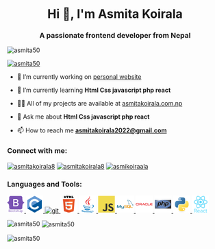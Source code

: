 <h1 align="center">Hi 👋, I'm Asmita Koirala</h1>
<h3 align="center">A passionate frontend developer from Nepal</h3>

<p align="left"> <img src="https://komarev.com/ghpvc/?username=asmita50&label=Profile%20views&color=0e75b6&style=flat" alt="asmita50" /> </p>

<p align="left"> <a href="https://github.com/ryo-ma/github-profile-trophy"><img src="https://github-profile-trophy.vercel.app/?username=asmita50" alt="asmita50" /></a> </p>

- 🔭 I’m currently working on [personal website](asmitakoirala.com.np)

- 🌱 I’m currently learning **Html Css javascript php react**

- 👨‍💻 All of my projects are available at [asmitakoirala.com.np](asmitakoirala.com.np)

- 💬 Ask me about **Html Css javascript php react**

- 📫 How to reach me **asmitakoirala2022@gmail.com**

<h3 align="left">Connect with me:</h3>
<p align="left">
<a href="https://linkedin.com/in/asmitakoirala8" target="blank"><img align="center" src="https://raw.githubusercontent.com/rahuldkjain/github-profile-readme-generator/master/src/images/icons/Social/linked-in-alt.svg" alt="asmitakoirala8" height="30" width="40" /></a>
<a href="https://fb.com/asmitakoirala8" target="blank"><img align="center" src="https://raw.githubusercontent.com/rahuldkjain/github-profile-readme-generator/master/src/images/icons/Social/facebook.svg" alt="asmitakoirala8" height="30" width="40" /></a>
<a href="https://instagram.com/asmikoiraala" target="blank"><img align="center" src="https://raw.githubusercontent.com/rahuldkjain/github-profile-readme-generator/master/src/images/icons/Social/instagram.svg" alt="asmikoiraala" height="30" width="40" /></a>
</p>

<h3 align="left">Languages and Tools:</h3>
<p align="left"> <a href="https://getbootstrap.com" target="_blank" rel="noreferrer"> <img src="https://raw.githubusercontent.com/devicons/devicon/master/icons/bootstrap/bootstrap-plain-wordmark.svg" alt="bootstrap" width="40" height="40"/> </a> <a href="https://www.cprogramming.com/" target="_blank" rel="noreferrer"> <img src="https://raw.githubusercontent.com/devicons/devicon/master/icons/c/c-original.svg" alt="c" width="40" height="40"/> </a> <a href="https://git-scm.com/" target="_blank" rel="noreferrer"> <img src="https://www.vectorlogo.zone/logos/git-scm/git-scm-icon.svg" alt="git" width="40" height="40"/> </a> <a href="https://www.w3.org/html/" target="_blank" rel="noreferrer"> <img src="https://raw.githubusercontent.com/devicons/devicon/master/icons/html5/html5-original-wordmark.svg" alt="html5" width="40" height="40"/> </a> <a href="https://www.java.com" target="_blank" rel="noreferrer"> <img src="https://raw.githubusercontent.com/devicons/devicon/master/icons/java/java-original.svg" alt="java" width="40" height="40"/> </a> <a href="https://developer.mozilla.org/en-US/docs/Web/JavaScript" target="_blank" rel="noreferrer"> <img src="https://raw.githubusercontent.com/devicons/devicon/master/icons/javascript/javascript-original.svg" alt="javascript" width="40" height="40"/> </a> <a href="https://www.mysql.com/" target="_blank" rel="noreferrer"> <img src="https://raw.githubusercontent.com/devicons/devicon/master/icons/mysql/mysql-original-wordmark.svg" alt="mysql" width="40" height="40"/> </a> <a href="https://www.oracle.com/" target="_blank" rel="noreferrer"> <img src="https://raw.githubusercontent.com/devicons/devicon/master/icons/oracle/oracle-original.svg" alt="oracle" width="40" height="40"/> </a> <a href="https://www.php.net" target="_blank" rel="noreferrer"> <img src="https://raw.githubusercontent.com/devicons/devicon/master/icons/php/php-original.svg" alt="php" width="40" height="40"/> </a> <a href="https://www.python.org" target="_blank" rel="noreferrer"> <img src="https://raw.githubusercontent.com/devicons/devicon/master/icons/python/python-original.svg" alt="python" width="40" height="40"/> </a> <a href="https://reactjs.org/" target="_blank" rel="noreferrer"> <img src="https://raw.githubusercontent.com/devicons/devicon/master/icons/react/react-original-wordmark.svg" alt="react" width="40" height="40"/> </a> </p>

<p><img align="left" src="https://github-readme-stats.vercel.app/api/top-langs?username=asmita50&show_icons=true&locale=en&layout=compact" alt="asmita50" /></p>

<p>&nbsp;<img align="center" src="https://github-readme-stats.vercel.app/api?username=asmita50&show_icons=true&locale=en" alt="asmita50" /></p>

<p><img align="center" src="https://github-readme-streak-stats.herokuapp.com/?user=asmita50&" alt="asmita50" /></p>


